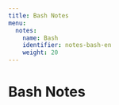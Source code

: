 ```yaml
---
title: Bash Notes
menu:
  notes:
    name: Bash
    identifier: notes-bash-en
    weight: 20
---
```

# Bash Notes